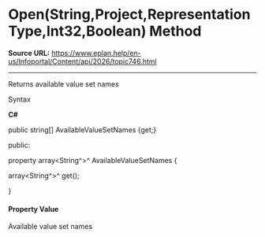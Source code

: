 # Open(String,Project,RepresentationType,Int32,Boolean) Method

**Source URL:** https://www.eplan.help/en-us/Infoportal/Content/api/2026/topic746.html

---

Returns available value set names

Syntax

**C#**



public string[] AvailableValueSetNames {get;}

public:

property array<String^>^ AvailableValueSetNames {

   array<String^>^ get();

}


#### Property Value

Available value set names
